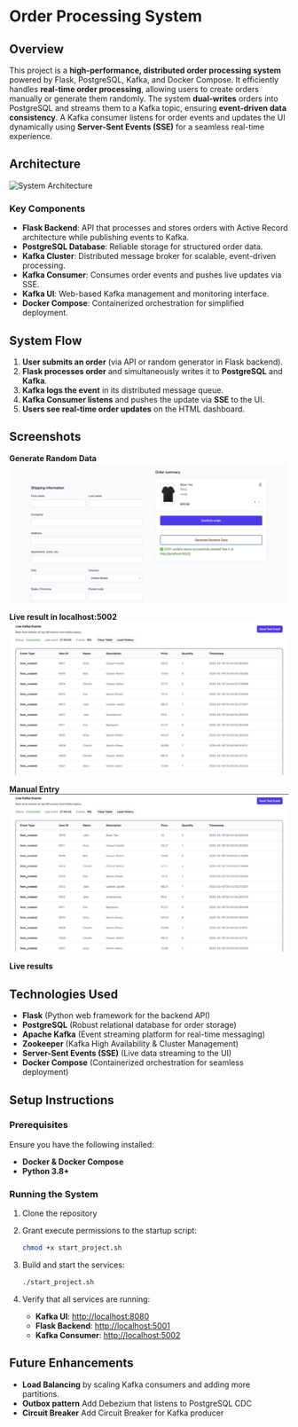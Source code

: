# Order Processing System

## Overview

This project is a **high-performance, distributed order processing system** powered by Flask, PostgreSQL, Kafka, and Docker Compose. It efficiently handles **real-time order processing**, allowing users to create orders manually or generate them randomly. The system **dual-writes** orders into PostgreSQL and streams them to a Kafka topic, ensuring **event-driven data consistency**. A Kafka consumer listens for order events and updates the UI dynamically using **Server-Sent Events (SSE)** for a seamless real-time experience.

## Architecture

![System Architecture](./architecture.jepg)


### Key Components
- **Flask Backend**: API that processes and stores orders with Active Record architecture while publishing events to Kafka.
- **PostgreSQL Database**: Reliable storage for structured order data.
- **Kafka Cluster**: Distributed message broker for scalable, event-driven processing.
- **Kafka Consumer**: Consumes order events and pushes live updates via SSE.
- **Kafka UI**: Web-based Kafka management and monitoring interface.
- **Docker Compose**: Containerized orchestration for simplified deployment.

## System Flow
1. **User submits an order** (via API or random generator in Flask backend).
2. **Flask processes order** and simultaneously writes it to **PostgreSQL** and **Kafka**.
3. **Kafka logs the event** in its distributed message queue.
4. **Kafka Consumer listens** and pushes the update via **SSE** to the UI.
5. **Users see real-time order updates** on the HTML dashboard.

## Screenshots

**Generate Random Data**
![Generate](./randomgenerate.jpeg)

**Live result in localhost:5002**
![Randomresults](./randomresults.jpeg)


**Manual Entry**
![Manual Entry](./manualresult.jpeg)

**Live results**



## Technologies Used
- **Flask** (Python web framework for the backend API)
- **PostgreSQL** (Robust relational database for order storage)
- **Apache Kafka** (Event streaming platform for real-time messaging)
- **Zookeeper** (Kafka High Availability & Cluster Management)
- **Server-Sent Events (SSE)** (Live data streaming to the UI)
- **Docker Compose** (Containerized orchestration for seamless deployment)

## Setup Instructions

### Prerequisites
Ensure you have the following installed:
-  **Docker & Docker Compose**
-  **Python 3.8+**

### Running the System
1. Clone the repository

2. Grant execute permissions to the startup script:
   ```bash
   chmod +x start_project.sh
   ```
3. Build and start the services:
   ```bash
   ./start_project.sh
   ```
4. Verify that all services are running:
   - **Kafka UI**: [http://localhost:8080](http://localhost:8080)
   - **Flask Backend**: [http://localhost:5001](http://localhost:5001)
   - **Kafka Consumer**: [http://localhost:5002](http://localhost:5002)



## Future Enhancements
- **Load Balancing** by scaling Kafka consumers and adding more partitions.
- **Outbox pattern** Add Debezium that listens to PostgreSQL CDC
- **Circuit Breaker** Add Circuit Breaker for Kafka producer


